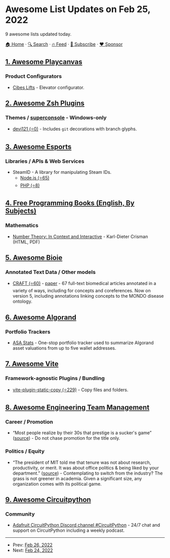 # Awesome List Updates on Feb 25, 2022

9 awesome lists updated today.

[🏠 Home](/README.md) · [🔍 Search](https://www.trackawesomelist.com/search/) · [🔥 Feed](https://www.trackawesomelist.com/rss.xml) · [📮 Subscribe](https://trackawesomelist.us17.list-manage.com/subscribe?u=d2f0117aa829c83a63ec63c2f&id=36a103854c) · [❤️  Sponsor](https://github.com/sponsors/theowenyoung)



## [1. Awesome Playcanvas](/content/playcanvas/awesome-playcanvas/README.md)

### Product Configurators

*   [Cibes Lifts](https://www.cibeslift.com/lift-configurator/) - Elevator configurator.

## [2. Awesome Zsh Plugins](/content/unixorn/awesome-zsh-plugins/README.md)

### Themes / [superconsole](https://github.com/alexchmykhalo/superconsole) - Windows-only

*   [devj121 (⭐0)](https://github.com/cjeonguk/devj121-zsh-theme) - Includes `git` decorations with branch glyphs.

## [3. Awesome Esports](/content/Strift/awesome-esports/README.md)

### Libraries / APIs & Web Services

*   SteamID - A library for manipulating Steam IDs.
    *   [Node.js (⭐65)](https://github.com/DoctorMcKay/node-steamid)
    *   [PHP (⭐8)](https://github.com/DoctorMcKay/php-steamid)

## [4. Free Programming Books (English, By Subjects)](/content/EbookFoundation/free-programming-books/books/free-programming-books-subjects/README.md)

### Mathematics

*   [Number Theory: In Context and Interactive](https://math.gordon.edu/ntic/) - Karl-Dieter Crisman (HTML, PDF)

## [5. Awesome Bioie](/content/caufieldjh/awesome-bioie/README.md)

### Annotated Text Data / Other models

*   [CRAFT (⭐60)](https://github.com/UCDenver-ccp/CRAFT) - [paper](https://link.springer.com/chapter/10.1007/978-94-024-0881-2_53) - 67 full-text biomedical articles annotated in a variety of ways, including for concepts and coreferences. Now on version 5, including annotations linking concepts to the MONDO disease ontology.

## [6. Awesome Algorand](/content/aorumbayev/awesome-algorand/README.md)

### Portfolio Trackers

*   [ASA Stats](https://www.asastats.com/) - One-stop portfolio tracker used to summarize Algorand asset valuations from up to five wallet addresses.

## [7. Awesome Vite](/content/vitejs/awesome-vite/README.md)

### Framework-agnostic Plugins / Bundling

*   [vite-plugin-static-copy (⭐229)](https://github.com/sapphi-red/vite-plugin-static-copy) - Copy files and folders.

## [8. Awesome Engineering Team Management](/content/kdeldycke/awesome-engineering-team-management/README.md)

### Career / Promotion

*   “Most people realize by their 30s that prestige is a sucker's game” ([source](https://news.ycombinator.com/item?id=11833832)) - Do not chase promotion for the title only.

### Politics / Equity

*   “The president of MIT told me that tenure was not about research, productivity, or merit. It was about office politics & being liked by your department.” ([source](https://threadreaderapp.com/thread/1494369809538195456.html)) - Contemplating to switch from the industry? The grass is not greener in academia. Given a significant size, any organization comes with its political game.

## [9. Awesome Circuitpython](/content/adafruit/awesome-circuitpython/README.md)

### Community

*   [Adafruit CircuitPython Discord channel #CircuitPython](https://adafru.it/discord) - 24/7 chat and support on CircuitPython including a weekly podcast.

---

- Prev: [Feb 26, 2022](/content/2022/02/26/README.md)
- Next: [Feb 24, 2022](/content/2022/02/24/README.md)